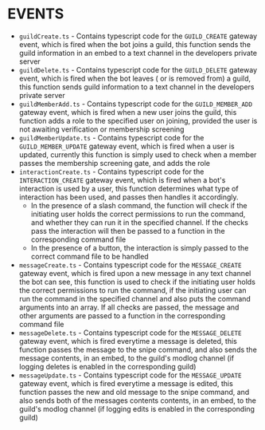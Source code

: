 # EVENTS

- `guildCreate.ts` - Contains typescript code for the `GUILD_CREATE` gateway event, which is fired when the bot joins a
  guild, this function sends the guild information in an embed to a text channel in the developers private server
- `guildDelete.ts` - Contains typescript code for the `GUILD_DELETE` gateway event, which is fired when the bot leaves (
  or is removed from) a guild, this function sends guild information to a text channel in the developers private server
- `guildMemberAdd.ts` - Contains typescript code for the `GUILD_MEMBER_ADD` gateway event, which is fired when a new
  user joins the guild, this function adds a role to the specified user on joining, provided the user is not awaiting
  verification or membership screening
- `guildMemberUpdate.ts` - Contains typescript code for the `GUILD_MEMBER_UPDATE` gateway event, which is fired when a
  user is updated, currently this function is simply used to check when a member passes the membership screening gate,
  and adds the role
- `interactionCreate.ts` - Contains typescript code for the `INTERACTION_CREATE` gateway event, which is fired when a
  bot's interaction is used by a user, this function determines what type of interaction has been used, and passes then
  handles it accordingly.
  - In the presence of a slash command, the function will check if the initiating user holds the correct permissions
    to run the command, and whether they can run it in the specified channel. If the checks pass the interaction will
    then be passed to a function in the corresponding command file
  - In the presence of a button, the interaction is simply passed to the correct command file to be handled
- `messageCreate.ts` - Contains typescript code for the `MESSAGE_CREATE` gateway event, which is fired upon a new
  message in any text channel the bot can see, this function is used to check if the initiating user holds the correct
  permissions to run the command, if the initiating user can run the command in the specified channel and also puts the
  command arguments into an array. If all checks are passed, the message and other arguments are passed to a function in
  the corresponding command file
- `messageDelete.ts` - Contains typescript code for the `MESSAGE_DELETE` gateway event, which is fired everytime a
  message is deleted, this function passes the message to the snipe command, and also sends the message contents, in an
  embed, to the guild's modlog channel (if logging deletes is enabled in the corresponding guild)
- `messageUpdate.ts` - Contains typescript code for the `MESSAGE_UPDATE` gateway event, which is fired everytime a
  message is edited, this function passes the new and old message to the snipe command, and also sends both of the
  messages contents contents, in an embed, to the guild's modlog channel (if logging edits is enabled in the
  corresponding guild)
